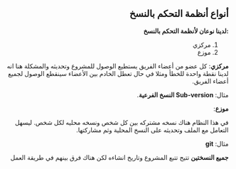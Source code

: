 <div dir = "rtl">


## أنواع أنظمة التحكم بالنسخ 



**:لدينا نوعان لأنظمة التحكم بالنسخ**


 1. مركزي 
 2.  موزع

**مركزي**: كل عضو من أعضاء الفريق يستطيع الوصول للمشروع وتحديثه والمشكلة هنا انه لدينا نقطة واحدة للخطأ ومثلا في حال تعطل الخادم بين الأعضاء سينقطع الوصول لجميع أعضاء الفريق.

مثال: **Sub-version النسخ الفرعية**.

**موزع**:

في هذا النظام هناك نسخه مشتركه بين كل شخص ونسخه محليه لكل شخص. ليسهل التعامل مع الملف وتحديثه على النسخ المحلية وثم مشاركتها.

مثال: **git**

**جميع النسختين** تتيح تتبع المشروع وتاريخ انشاءه لكن هناك فرق بينهم في طريقة العمل
</div>
